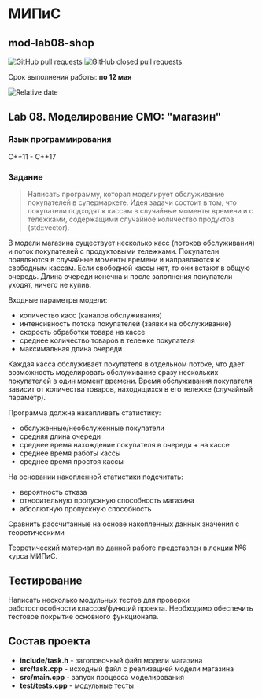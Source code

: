 # МИПиС
## mod-lab08-shop

![GitHub pull requests](https://img.shields.io/github/issues-pr/UNN-IASR/mod-lab08-shop)
![GitHub closed pull requests](https://img.shields.io/github/issues-pr-closed/UNN-IASR/mod-lab08-shop)

Срок выполнения работы: **по 12 мая** 

![Relative date](https://img.shields.io/date/1715547600)


## Lab 08. Моделирование СМО: "магазин"

### Язык программирования

С++11 - С++17

### Задание

> Написать программу, которая моделирует обслуживание покупателей в супермаркете. Идея задачи состоит в том, что покупатели подходят к кассам в случайные моменты времени и с тележками, содержащими случайное количество продуктов (std::vector). 

В модели магазина существует несколько касс (потоков обслуживания) и поток покупателей с продуктовыми тележками. Покупатели появляются в случайные моменты времени и направляются к свободным кассам. Если свободной кассы нет, то они встают в общую очередь. Длина очереди конечна и после заполнения покупатели уходят, ничего не купив.

Входные параметры модели:

- количество касс (каналов обслуживания)
- интенсивность потока покупателей (заявки на обслуживание)
- скорость обработки товара на кассе
- среднее количество товаров в тележке покупателя
- максимальная длина очереди 

Каждая касса обслуживает покупателя в отдельном потоке, что дает возможность моделировать обслуживание сразу нескольких покупателей в один момент времени. Время обслуживания покупателя зависит от количества товаров, находящихся в его тележке (случайный параметр).

Программа должна накапливать статистику:

- обслуженные/необслуженные покупатели
- средняя длина очереди
- среднее время нахождение покупателя в очереди + на кассе
- среднее время работы кассы
- среднее время простоя кассы

На основании накопленной статистики подсчитать:

- вероятность отказа
- относительную пропускную способность магазина
- абсолютную пропускную способность

Сравнить рассчитанные на основе накопленных данных значения с теоретическими

Теоретический материал по данной работе представлен в лекции №6 курса МИПиС.

## Тестирование

Написать несколько модульных тестов для проверки работоспособности классов/функций проекта. Необходимо обеспечить тестовое покрытие основного функционала.


## Состав проекта

- **include/task.h** - заголовочный файл модели магазина
- **src/task.cpp** - исходный файл с реализацией модели магазина
- **src/main.cpp** - запуск процесса моделирования
- **test/tests.cpp** - модульные тесты


